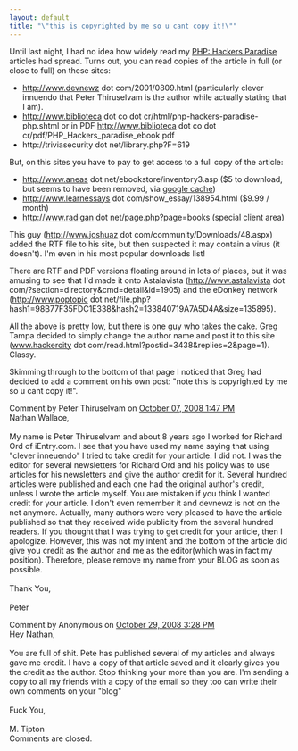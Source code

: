 ```yaml
---
layout: default
title: "\"this is copyrighted by me so u cant copy it!\""
---
```


Until last night, I had no idea how widely read my [PHP: Hackers
Paradise](http://www.e-gineer.com/v1/articles/php-hackers-paradise-revisited.htm)
articles had spread. Turns out, you can read copies of the article in full (or
close to full) on these sites:

* http://www.devnewz dot com/2001/0809.html (particularly clever innuendo that Peter Thiruselvam is the author while actually stating that I am).
* http://www.biblioteca dot co dot cr/html/php-hackers-paradise-php.shtml or in PDF http://www.biblioteca dot co dot cr/pdf/PHP_Hackers_paradise_ebook.pdf
* http://triviasecurity dot net/library.php?F=619

But, on this sites you have to pay to get access to a full copy of the article:
* http://www.aneas dot net/ebookstore/inventory3.asp ($5 to download, but seems to have been removed, via [google cache](http://64.233.179.104/search?q=cache:l_2Ofp1L4CMJ:www.aneas.net/ebookstore/inventory3.asp+php+hackers+paradise+aneas&hl=en))
* http://www.learnessays dot com/show_essay/138954.html ($9.99 / month)
* http://www.radigan dot net/page.php?page=books (special client area)

This guy
(http://www.joshuaz dot com/community/Downloads/48.aspx) added the RTF file to
his site, but then suspected it may contain a virus (it doesn't). I'm even in
his most popular downloads list!

There are RTF and PDF versions floating
around in lots of places, but it was amusing to see that I'd made it onto
Astalavista (http://www.astalavista dot
com/?section=directory&cmd=detail&amp;id=1905) and the eDonkey network
(http://www.poptopic dot
net/file.php?hash1=98B77F35FDC1E338&hash2=133840719A7A5D4A&amp;size=135895).

All the above is pretty low, but there is one guy who takes the cake. Greg Tampa
decided to simply change the author name and post it to this site
(www.hackercity dot com/read.html?postid=3438&replies=2&amp;page=1).
Classy.

Skimming through to the bottom of that page I noticed that Greg
had decided to add a comment on his own post: "note this is copyrighted by me
so u cant copy it!".
		  
<div id="blogComments">
  <a name="comments"></a>
  
  <a name="c7527959813155245033"></a>
  <div class="blogComment">
    <div class="blogCommentByline">Comment by Peter Thiruselvam on <a href="#c7527959813155245033" title="Comment permalink">October 07, 2008 1:47 PM</a> </div>
    <div class="blogCommentBody">Nathan Wallace,<BR/><BR/>My name is Peter Thiruselvam and about 8 years ago I worked for Richard Ord of iEntry.com. I see that you have used my name saying that using "clever inneuendo" I tried to take credit for your article. I did not. I was the editor for several newsletters for Richard Ord and his policy was to use articles for his newsletters and give the author credit for it. Several hundred articles were published and each one had the original author's credit, unless I wrote the article myself. You are mistaken if you think I wanted credit for your article. I don't even remember it and devnewz is not on the net anymore. Actually, many authors were very pleased to have the article published so that they received wide publicity from the several hundred readers. If you thought that I was trying to get credit for your article, then I apologize. However, this was not my intent and the bottom of the article did give you credit as the author and me as the editor(which was in fact my position). Therefore, please remove my name from your BLOG as soon as possible. <BR/><BR/>Thank You,<BR/><BR/>Peter</div>
  </div>
  
  <a name="c5211084606164273259"></a>
  <div class="blogComment">
    <div class="blogCommentByline">Comment by Anonymous on <a href="#c5211084606164273259" title="Comment permalink">October 29, 2008 3:28 PM</a> </div>
    <div class="blogCommentBody">Hey Nathan,<BR/><BR/>You are full of shit. Pete has published several of my articles and always gave me credit. I have a copy of that article saved and it clearly gives you the credit as the author. Stop thinking your more than you are. I'm sending a copy to all my friends with a copy of the email so they too can write their own comments on your "blog"<BR/><BR/>Fuck You,<BR/><BR/>M. Tipton</div>
  </div>

  <div class="blogCommentsClosed">Comments are closed.</div>

</div>
